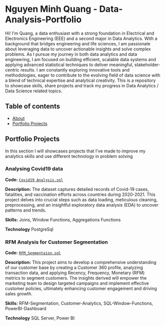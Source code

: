 # Nguyen Minh Quang - Data-Analysis-Portfolio
Hi! I'm Quang, a data enthusiast with a strong foundation in Electrical and Electronics Engineering (EEE) and a second major in Data Analytics. With a background that bridges engineering and life sciences, I am passionate about leveraging data to uncover actionable insights and solve complex problems.
As I pursue my journey in both data analytics and data engineering, I am focused on building efficient, scalable data systems and applying advanced statistical techniques to deliver meaningful, stakeholder-centric results. I am constantly exploring innovative tools and methodologies, eager to contribute to the evolving field of data science with a blend of technical expertise and analytical creativity.
This is a repository to showcase skills, share projects and track my progress in Data Analytics / Data Science related topics.

## Table of contents
- [About](https://github.com/Quang0608/Data-Analysis-Portfolio/blob/main/README.md#about)
- [Portfolio Projects](https://github.com/Quang0608/Data-Analysis-Portfolio/blob/main/README.md#portfolio-projects)


## Portfolio Projects
In this section I will showcases projects that I've made to improve my analytics skills and use different technology in problem solving
### Analysing Covid19 data
**Code:** [`Covid19 Analysis.sql`](https://github.com/Quang0608/PortfolioProject/blob/main/src/sql/Covid19_Data_Exploration.sql)

**Description:** The dataset captures detailed records of Covid-19 cases, fatalities, and vaccination efforts across countries during 2020-2021. This project delves into crucial steps such as data loading, meticulous cleaning, preprocessing, and an insightful exploratory data analysis (EDA) to uncover patterns and trends.

**Skills:** Joins, Window Functions, Aggregations Functions

**Technology** PostgreSql

### RFM Analysis for Customer Segmentation
**Code:** [`RFM_Segmentaion.sql`](https://github.com/Quang0608/PortfolioProject/blob/main/src/sql/RFM_Segmentation.sql)

**Description:** This project aims to develop a comprehensive understanding of our customer base by creating a Customer 360 profile, analyzing transaction data, and applying Recency, Frequency, Monetary (RFM) metrics to segment customers. The insights derived will empower the marketing team to design targeted campaigns and implement effective customer policies, ultimately enhancing customer engagement and driving sales growth.

**Skills:** RFM-Segmentation, Customer-Analytics, SQL-Window-Functions, PowerBI-Dashboard

**Technology** SQL Server, Power BI
